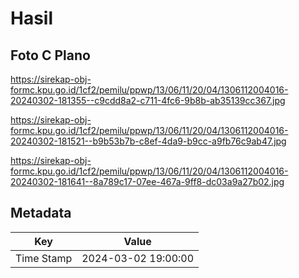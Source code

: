 # Hasil

## Foto C Plano

https://sirekap-obj-formc.kpu.go.id/1cf2/pemilu/ppwp/13/06/11/20/04/1306112004016-20240302-181355--c9cdd8a2-c711-4fc6-9b8b-ab35139cc367.jpg

https://sirekap-obj-formc.kpu.go.id/1cf2/pemilu/ppwp/13/06/11/20/04/1306112004016-20240302-181521--b9b53b7b-c8ef-4da9-b9cc-a9fb76c9ab47.jpg

https://sirekap-obj-formc.kpu.go.id/1cf2/pemilu/ppwp/13/06/11/20/04/1306112004016-20240302-181641--8a789c17-07ee-467a-9ff8-dc03a9a27b02.jpg


## Metadata

| Key        | Value               |
| ---------- | ------------------- |
| Time Stamp | 2024-03-02 19:00:00 |



